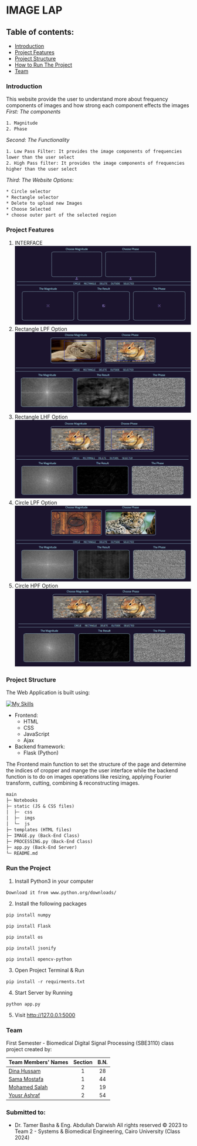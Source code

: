 
# IMAGE LAP

## Table of contents:

- [Introduction](#introduction)
- [Project Features](#project-features)
- [Project Structure](#project-structure)
- [How to Run The Project](#run-the-project)
- [Team](#team)

### Introduction
This website provide the user to understand more about frequency components of images and how strong each component effects the images  
*First: The components*
>
    1. Magnitude
    2. Phase
>
*Second: The Functionality*
>
    1. Low Pass Filter: It provides the image components of frequencies lower than the user select
    2. High Pass filter: It provides the image components of frequencies higher than the user select
>
*Third: The Website Options:*
>
    * Circle selector
    * Rectangle selector
    * Delete to upload new Images
    * Choose Selected
    * choose outer part of the selected region
>

### Project Features
1. INTERFACE
![INTERFACE](images/Inter.png)
2. Rectangle LPF Option
![Rectangle LPF Option](images/RLPF.png)
3. Rectangle LHF Option
![Rectangle LHF Option](images/RHPF.png)
4. Circle LPF Option
![Circle LPF Option](images/CLPF.png)
5. Circle HPF Option
![Circle HPF Option](images/CHPF.png)

### Project Structure
The Web Application is built using:

[![My Skills](https://skillicons.dev/icons?i=html,css,js,ajax,python,flask)](https://skillicons.dev)

- Frontend:
  - HTML
  - CSS
  - JavaScript
  - Ajax
- Backend framework:
  - Flask (Python)
  
The Frontend main function to set the structure of the page and determine the indices of cropper and mange
the user interface while the backend function is to do on images operations like resizing,
applying  Fourier transform,  cutting, combining & reconstructing images.

```
main
├─ Notebooks
├─ static (JS & CSS files)
│  ├─  css
│  ├─  imgs
│  └─  js
├─ templates (HTML files)
├─ IMAGE.py (Back-End Class)
├─ PROCESSING.py (Back-End Class)
├─ app.py (Back-End Server)
└─ README.md
```

### Run the Project

1. Install Python3 in your computer

```
Download it from www.python.org/downloads/
```

2. Install the following packages
```
pip install numpy
```
```
pip install Flask
```
```
pip install os
```
```
pip install jsonify
```
```
pip install opencv-python
```


3. Open Project Terminal & Run

```
pip install -r requirments.txt
```

4. Start Server by Running

```
python app.py
```

5. Visit http://127.0.0.1:5000

### Team

First Semester - Biomedical Digital Signal Processing (SBE3110) class project created by:

| Team Members' Names                                  | Section | B.N. |
| ---------------------------------------------------- | :-----: | :--: |
| [Dina Hussam](https://github.com/Dinahussam)         |    1    |  28  |
| [Sama Mostafa](https://github.com/SamaMostafa1)       |    1    |  44  |
| [Mohamed Salah](https://github.com/Ms850446) |    2    |  19  |
| [Yousr Ashraf](https://github.com/YousrHejy)       |    2    |  54  |

### Submitted to:

- Dr. Tamer Basha & Eng. Abdullah Darwish
  All rights reserved © 2023 to Team 2 - Systems & Biomedical Engineering, Cairo University (Class 2024)

    

